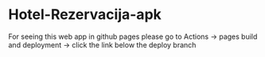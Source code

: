 # Hotel-Rezervacija-apk
For seeing this web app in github pages please go to Actions -> pages build and deployment -> click the link below the deploy branch
